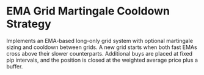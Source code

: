 # EMA Grid Martingale Cooldown Strategy

Implements an EMA-based long-only grid system with optional martingale sizing and cooldown between grids. A new grid starts when both fast EMAs cross above their slower counterparts. Additional buys are placed at fixed pip intervals, and the position is closed at the weighted average price plus a buffer.
